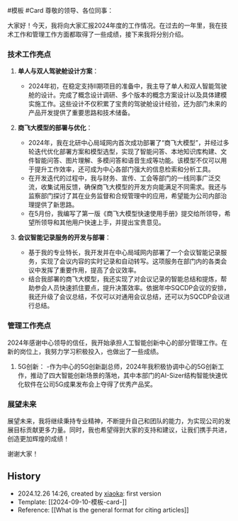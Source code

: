  #模板  #Card
尊敬的领导、各位同事：

大家好！今天，我将向大家汇报2024年度的工作情况。在过去的一年里，我在技术工作和管理工作方面都取得了一些成绩，接下来我将分别介绍。

### 技术工作亮点

1. **单人与双人驾驶舱设计方案**：
   - 2024年初，在稳定支持II期项目的准备中，我主导了单人和双人智能驾驶舱的设计。完成了概念设计调研、多个版本的概念方案设计以及具体建模实施工作。这些设计不仅积累了宝贵的驾驶舱设计经验，还为部门未来的产品开发提供了重要思路和技术储备。

2. **商飞大模型的部署与优化**：
   - 2024年，我在北研中心局域网内首次成功部署了“商飞大模型”，并经过多轮迭代优化部署方案和模型选型，实现了智能问答、本地知识库构建、文件智能问答、图片理解、多模问答和语音生成等功能。该模型不仅可以用于提升工作效率，还可成为中心各部门强大的信息检索和分析工具。
   - 在开发迭代的过程中，我与财务、宣传、工会等部门的一线同事广泛交流，收集试用反馈，确保商飞大模型的开发方向能满足不同需求。我还与监察部门探讨了其在业务监督和合规管理中的应用，希望能为公司内部治理提供了新思路。
   - 在5月份，我编写了第一版《商飞大模型快速使用手册》提交给所领导，希望所领导和其他用户快速上手，并提出宝贵意见。

3. **会议智能记录服务的开发与部署**：
   - 基于我的专业特长，我开发并在中心局域网内部署了一个会议智能记录服务，实现了会议内容的实时记录和自动转写。这项服务在部门内的各类会议中发挥了重要作用，提高了会议效率。
   - 结合我部署的商飞大模型，我还实现了对会议记录的智能总结和提炼，帮助参会人员快速抓住要点，提升决策效率。依据年中SQCDP会议的安排，我还升级了会议总结，不仅可以对通用会议总结，还可以为SQCDP会议进行总结。 

### 管理工作亮点
2024年感谢中心领导的信任，我开始承担人工智能创新中心的部分管理工作。在新的岗位上，我努力学习积极投入，也做出了一些成绩。
1. 5G创新：
   -作为中心的5G创新副总师，2024年我积极协调中心的5G创新工作，推动了四大智能创新场景的落地，其中本部门的AI-Sizer结构智能快速优化软件在公司5G成果发布会上夺得了优秀产品奖。



### 展望未来

展望未来，我将继续秉持专业精神，不断提升自己和团队的能力，为实现公司的发展目标贡献更多力量。同时，我也希望得到大家的支持和建议，让我们携手共进，创造更加辉煌的成绩！

谢谢大家！

## History

-  2024.12.26 14:26, created by [xiaoka](https://www.xiaokaup.com/): first version
- Template: [[2024-09-10-模板-card-<subject>]]
- Reference: [[What is the general format for citing articles]]
